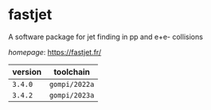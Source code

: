 # fastjet

A software package for jet finding in pp and e+e- collisions

*homepage*: <https://fastjet.fr/>

version | toolchain
--------|----------
``3.4.0`` | ``gompi/2022a``
``3.4.2`` | ``gompi/2023a``
